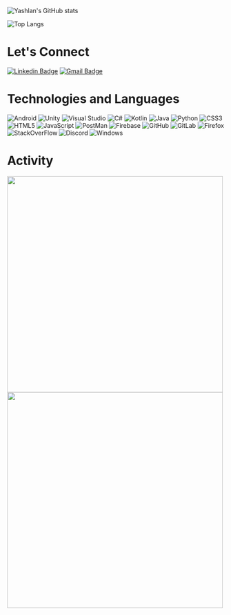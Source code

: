 ![Yashlan's GitHub stats](https://github-readme-stats.vercel.app/api?username=yashlan&show_icons=true&theme=algolia)

![Top Langs](https://github-readme-stats.vercel.app/api/top-langs/?username=yashlan&hide=TeX&layout=compact)

# Let's Connect

[![Linkedin Badge](https://img.shields.io/badge/-yashlan-blue?style=plastic&logo=Linkedin&logoColor=white&link=https://www.linkedin.com/in/yashlan/)](https://www.linkedin.com/in/yashlan/)
[![Gmail Badge](https://img.shields.io/badge/-yashlan007@gmail.com-c14438?style=plastic&logo=Gmail&logoColor=white&link=mailto:yashlan007@gmail.com)](mailto:yashlan007@gmail.com)

# Technologies and Languages

![Android](https://img.shields.io/badge/Android%20Studio-black?style=plastic&logo=android-studio)
![Unity](https://img.shields.io/badge/Unity-black?style=plastic&logo=Unity)
![Visual Studio](https://img.shields.io/badge/Visual%20Studio-black?style=plastic&logo=visual-studio)
![C#](https://img.shields.io/badge/-c%23-black?style=plastic&logo=c-sharp)
![Kotlin](https://img.shields.io/badge/-kotlin-black?style=plastic&logo=kotlin)
![Java](https://img.shields.io/badge/-java-black?style=plastic&logo=java)
![Python](https://img.shields.io/badge/-Python-black?style=plastic&logo=Python)
![CSS3](https://img.shields.io/badge/-CSS3-black?style=plastic&logo=css3)
![HTML5](https://img.shields.io/badge/-HTML5-black?style=plastic&logo=html5&logoColor=white)
![JavaScript](https://img.shields.io/badge/-JavaScript-black?style=plastic&logo=javascript)
![PostMan](https://img.shields.io/badge/Postman-black?style=flat-square&logo=postman)
![Firebase](https://img.shields.io/badge/firebase-black?style=plastic&logo=firebase)
![GitHub](https://img.shields.io/badge/-GitHub-black?style=plastic&logo=github)
![GitLab](https://img.shields.io/badge/-GitLab-black?style=plastic&logo=gitlab)
![Firefox](https://img.shields.io/badge/-firefox-black?style=plastic&logo=firefox)
![StackOverFlow](https://img.shields.io/badge/-stackoverflow-black?style=plastic&logo=stackoverflow)
![Discord](https://img.shields.io/badge/Discord-black?style=flat-square&logo=discord)
![Windows](https://img.shields.io/badge/windows-black?style=plastic&logo=windows)

# Activity

 <img src="https://wakatime.com/share/@b645fd2f-8dde-4651-aa23-6078acda8f9a/b29a548c-d1fb-470b-930d-d8146fcdb422.svg" width="500"><img src="https://wakatime.com/share/@b645fd2f-8dde-4651-aa23-6078acda8f9a/98aba062-0ff0-4154-8640-936ded8f76cd.svg" width="500">
